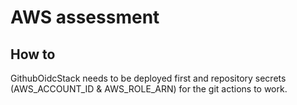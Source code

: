 # AWS assessment

## How to

GithubOidcStack needs to be deployed first and repository secrets (AWS_ACCOUNT_ID & AWS_ROLE_ARN) for the git actions to work.
